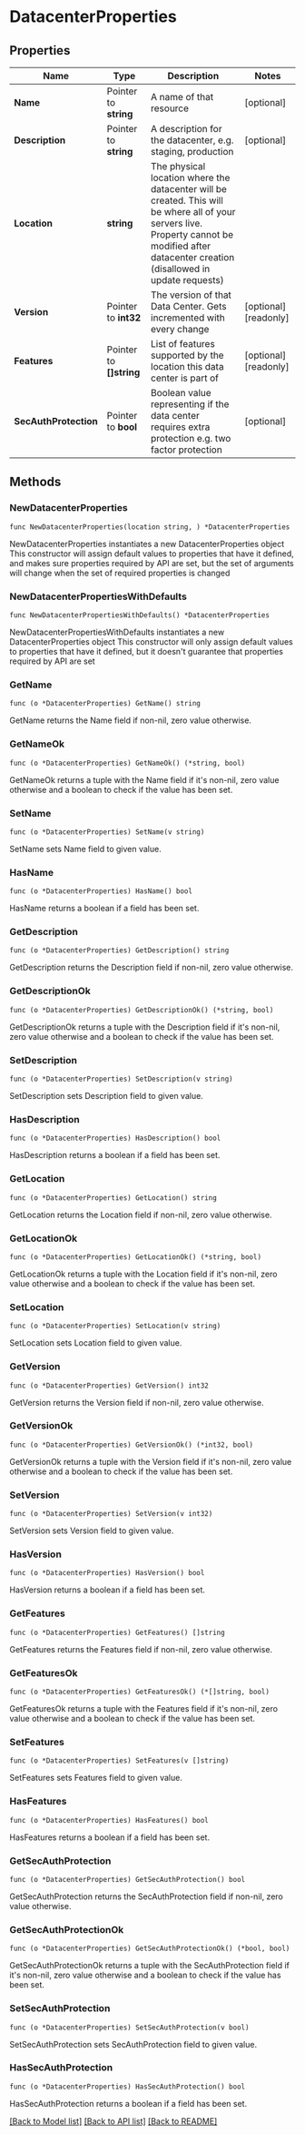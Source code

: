 # DatacenterProperties

## Properties

Name | Type | Description | Notes
------------ | ------------- | ------------- | -------------
**Name** | Pointer to **string** | A name of that resource | [optional] 
**Description** | Pointer to **string** | A description for the datacenter, e.g. staging, production | [optional] 
**Location** | **string** | The physical location where the datacenter will be created. This will be where all of your servers live. Property cannot be modified after datacenter creation (disallowed in update requests) | 
**Version** | Pointer to **int32** | The version of that Data Center. Gets incremented with every change | [optional] [readonly] 
**Features** | Pointer to **[]string** | List of features supported by the location this data center is part of | [optional] [readonly] 
**SecAuthProtection** | Pointer to **bool** | Boolean value representing if the data center requires extra protection e.g. two factor protection | [optional] 

## Methods

### NewDatacenterProperties

`func NewDatacenterProperties(location string, ) *DatacenterProperties`

NewDatacenterProperties instantiates a new DatacenterProperties object
This constructor will assign default values to properties that have it defined,
and makes sure properties required by API are set, but the set of arguments
will change when the set of required properties is changed

### NewDatacenterPropertiesWithDefaults

`func NewDatacenterPropertiesWithDefaults() *DatacenterProperties`

NewDatacenterPropertiesWithDefaults instantiates a new DatacenterProperties object
This constructor will only assign default values to properties that have it defined,
but it doesn't guarantee that properties required by API are set

### GetName

`func (o *DatacenterProperties) GetName() string`

GetName returns the Name field if non-nil, zero value otherwise.

### GetNameOk

`func (o *DatacenterProperties) GetNameOk() (*string, bool)`

GetNameOk returns a tuple with the Name field if it's non-nil, zero value otherwise
and a boolean to check if the value has been set.

### SetName

`func (o *DatacenterProperties) SetName(v string)`

SetName sets Name field to given value.

### HasName

`func (o *DatacenterProperties) HasName() bool`

HasName returns a boolean if a field has been set.

### GetDescription

`func (o *DatacenterProperties) GetDescription() string`

GetDescription returns the Description field if non-nil, zero value otherwise.

### GetDescriptionOk

`func (o *DatacenterProperties) GetDescriptionOk() (*string, bool)`

GetDescriptionOk returns a tuple with the Description field if it's non-nil, zero value otherwise
and a boolean to check if the value has been set.

### SetDescription

`func (o *DatacenterProperties) SetDescription(v string)`

SetDescription sets Description field to given value.

### HasDescription

`func (o *DatacenterProperties) HasDescription() bool`

HasDescription returns a boolean if a field has been set.

### GetLocation

`func (o *DatacenterProperties) GetLocation() string`

GetLocation returns the Location field if non-nil, zero value otherwise.

### GetLocationOk

`func (o *DatacenterProperties) GetLocationOk() (*string, bool)`

GetLocationOk returns a tuple with the Location field if it's non-nil, zero value otherwise
and a boolean to check if the value has been set.

### SetLocation

`func (o *DatacenterProperties) SetLocation(v string)`

SetLocation sets Location field to given value.


### GetVersion

`func (o *DatacenterProperties) GetVersion() int32`

GetVersion returns the Version field if non-nil, zero value otherwise.

### GetVersionOk

`func (o *DatacenterProperties) GetVersionOk() (*int32, bool)`

GetVersionOk returns a tuple with the Version field if it's non-nil, zero value otherwise
and a boolean to check if the value has been set.

### SetVersion

`func (o *DatacenterProperties) SetVersion(v int32)`

SetVersion sets Version field to given value.

### HasVersion

`func (o *DatacenterProperties) HasVersion() bool`

HasVersion returns a boolean if a field has been set.

### GetFeatures

`func (o *DatacenterProperties) GetFeatures() []string`

GetFeatures returns the Features field if non-nil, zero value otherwise.

### GetFeaturesOk

`func (o *DatacenterProperties) GetFeaturesOk() (*[]string, bool)`

GetFeaturesOk returns a tuple with the Features field if it's non-nil, zero value otherwise
and a boolean to check if the value has been set.

### SetFeatures

`func (o *DatacenterProperties) SetFeatures(v []string)`

SetFeatures sets Features field to given value.

### HasFeatures

`func (o *DatacenterProperties) HasFeatures() bool`

HasFeatures returns a boolean if a field has been set.

### GetSecAuthProtection

`func (o *DatacenterProperties) GetSecAuthProtection() bool`

GetSecAuthProtection returns the SecAuthProtection field if non-nil, zero value otherwise.

### GetSecAuthProtectionOk

`func (o *DatacenterProperties) GetSecAuthProtectionOk() (*bool, bool)`

GetSecAuthProtectionOk returns a tuple with the SecAuthProtection field if it's non-nil, zero value otherwise
and a boolean to check if the value has been set.

### SetSecAuthProtection

`func (o *DatacenterProperties) SetSecAuthProtection(v bool)`

SetSecAuthProtection sets SecAuthProtection field to given value.

### HasSecAuthProtection

`func (o *DatacenterProperties) HasSecAuthProtection() bool`

HasSecAuthProtection returns a boolean if a field has been set.


[[Back to Model list]](../README.md#documentation-for-models) [[Back to API list]](../README.md#documentation-for-api-endpoints) [[Back to README]](../README.md)


